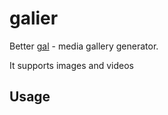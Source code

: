 # galier

Better [gal](https://github.com/19pdh/gal) - media gallery generator.

It supports images and videos

## Usage
